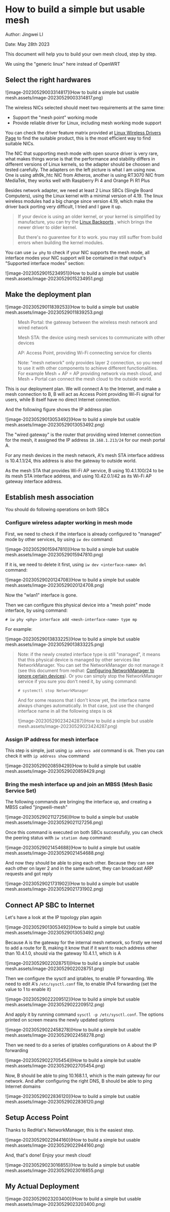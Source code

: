 # How to build a simple but usable mesh

Author: Jingwei LI

Date: May 28th 2023

This document will help you to build your own mesh cloud, step by step. 

We using the "generic linux" here instead of OpenWRT

## Select the right hardwares

![image-20230529003314817](How to build a simple but usable mesh.assets/image-20230529003314817.png)

The wireless NICs selected should meet two requirements at the same time:

- Support the "mesh point" working mode
- Provide reliable driver for Linux, including mesh working mode support

You can check the driver feature matrix provided at [Linux Wireless Drivers Page](https://wireless.wiki.kernel.org/en/users/Drivers) to find the suitable product, this is the most efficient way to find suitable NICs.

The NIC that supporting mesh mode with open source driver is very rare, what makes things worse is that the performance and stability differs in different versions of Linux kernels, so the adapter should be choosen and tested carefully. The adapters on the left picture is what I am using now. One is using ath9k_htc NIC from Atheros, another is using RT3070 NIC from MediaTek, they works well with Raspberry Pi 4 and Orange Pi R1 Plus

Besides network adapter, we need at least 2 Linux SBCs (Single Board Computers), using the Linux kernel with a minimal version of 4.19. The linux wireless modules had a big change since version 4.19, which make the driver back porting very difficult, I tried and I gave it up.

> If your device is using an older kernel, or your kernel is simplified by manufacture, you can try the [Linux Backports](https://backports.wiki.kernel.org/index.php/Main_Page) , which brings the newer driver to older kernel. 
>
> But there's no guarentee for it to work. you may still suffer from build errors when building the kernel modules.

You can use `iw phy` to check if your NIC supports the mesh mode, all interface modes your NIC support will be contained in that output's "Supported interface modes" section:

![image-20230529015234951](How to build a simple but usable mesh.assets/image-20230529015234951.png)

## Make the deployment plan

![image-20230529011839253](How to build a simple but usable mesh.assets/image-20230529011839253.png)

> Mesh Portal: the gateway between the wireless mesh network and wired network
>
> Mesh STA: the device using mesh services to communicate with other devices
>
> AP: Access Point, providing Wi-Fi connecting service for clients
>
> Note: "mesh network" only provides layer 2 connection, so you need to use it with other components to achieve different functionalities. For example Mesh + AP = AP providing network via mesh cloud, and Mesh + Portal can connect the mesh cloud to the outside world.

This is our deployment plan. We will connect A to the Internet, and make a mesh connection to B, B will act as Access Point providing Wi-Fi signal for users, while B itself have no direct Internet connection.

And the following figure shows the IP address plan

![image-20230529013053492](How to build a simple but usable mesh.assets/image-20230529013053492.png)

The "wired gateway" is the router that providing wired Internet connection for the mesh, it assigned the IP address `10.168.1.213/24` for our mesh portal A.

For any mesh devices in the mesh network, A's mesh STA interface address is 10.4.1.1/24, this address is also the gateway to outside world.

As the mesh STA that provides Wi-Fi AP service, B using 10.4.1.100/24 to be its mesh STA interface address, and using 10.42.0.1/42 as its Wi-Fi AP gateway interface address.

## Establish mesh association

You should do following operations on both SBCs

### Configure wireless adapter working in mesh mode

First, we need to check if the interface is already configured to "managed" mode by other services, by using `iw dev` command:

![image-20230529015947810](How to build a simple but usable mesh.assets/image-20230529015947810.png)

If it is, we need to delete it first, using `iw dev <interface-name> del` command:

![image-20230529020124708](How to build a simple but usable mesh.assets/image-20230529020124708.png)

Now the "wlan1" interface is gone.

Then we can configure this physical device into a "mesh point" mode interface, by using command:

```
# iw phy <phy> interface add <mesh-interface-name> type mp
```

For example:

![image-20230529013833225](How to build a simple but usable mesh.assets/image-20230529013833225.png)

> Note: if the newly created interface type is still "managed", it means that this physical device is managed by other services like NetworkManager. You can set the NetworkManager do not manage it (see this document from redhat: [Configuring NetworkManager to ignore certain devices](https://access.redhat.com/documentation/en-us/red_hat_enterprise_linux/8/html/configuring_and_managing_networking/configuring-networkmanager-to-ignore-certain-devices_configuring-and-managing-networking)). Or you can simply stop the NetworkManager service if you sure you don't need it, by using command:
>
> ```
> # systemctl stop NetworkManager
> ```
>
> And for some reasons that I don't know yet, the interface name always changes automatically. In that case, just use the changed interface name in all the following steps is ok
>
> ![image-20230529023424287](How to build a simple but usable mesh.assets/image-20230529023424287.png)

### Assign IP address for mesh interface

This step is simple, just using `ip address add` command is ok. Then you can check it with `ip address show` command

![image-20230529020859429](How to build a simple but usable mesh.assets/image-20230529020859429.png)

### Bring the mesh interface up and join an MBSS (Mesh Basic Service Set)

The following commands are bringing the interface up, and creating a MBSS called "jingweili-mesh"

![image-20230529021127256](How to build a simple but usable mesh.assets/image-20230529021127256.png)

Once this command is executed on both SBCs successfully, you can check the peering status with `iw station dump` command:

![image-20230529021454688](How to build a simple but usable mesh.assets/image-20230529021454688.png)

And now they should be able to ping each other. Because they can see each other on layer 2 and in the same subnet, they can broadcast ARP requests and got reply

![image-20230529021731902](How to build a simple but usable mesh.assets/image-20230529021731902.png)

## Connect AP SBC to Internet

Let's have a look at the IP topology plan again

![image-20230529013053492](How to build a simple but usable mesh.assets/image-20230529013053492.png)

Because A is the gateway for the internal mesh network, so firstly we need to add a route for B, making it know that if it want to reach address other than 10.4.1.0, should via the gateway 10.4.1.1, which is A

![image-20230529022028751](How to build a simple but usable mesh.assets/image-20230529022028751.png)

Then we configure the sysctl and iptables, to enable IP forwarding. We need to edit A's `/etc/sysctl.conf` file, to enable IPv4 forwarding (set the value to 1 to enable it)

![image-20230529022209512](How to build a simple but usable mesh.assets/image-20230529022209512.png)

And apply it by running command `sysctl -p /etc/sysctl.conf`. The options printed on screen means the newly updated options

![image-20230529022458278](How to build a simple but usable mesh.assets/image-20230529022458278.png)

Then we need to do a series of iptables configurations on A about the IP forwarding

![image-20230529022705454](How to build a simple but usable mesh.assets/image-20230529022705454.png)

Now, B should be able to ping 10.168.1.1, which is the main gateway for our network. And after configuring the right DNS, B should be able to ping Internet domains

![image-20230529022836120](How to build a simple but usable mesh.assets/image-20230529022836120.png)

## Setup Access Point

Thanks to RedHat's NetworkManager, this is the easiest step.

![image-20230529022944160](How to build a simple but usable mesh.assets/image-20230529022944160.png)

And, that's done! Enjoy your mesh cloud!

![image-20230529023016855](How to build a simple but usable mesh.assets/image-20230529023016855.png)



## My Actual Deployment

![image-20230529023203400](How to build a simple but usable mesh.assets/image-20230529023203400.png)

